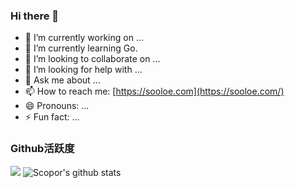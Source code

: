 ### Hi there 👋

- 🔭 I’m currently working on ...
- 🌱 I’m currently learning Go.
- 👯 I’m looking to collaborate on ...
- 🤔 I’m looking for help with ...
- 💬 Ask me about ...
- 📫 How to reach me: [https://sooloe.com](https://sooloe.com/)
- 😄 Pronouns: ...
- ⚡ Fun fact: ...

### Github活跃度


[![](https://activity-graph.herokuapp.com/graph?username=scopor&theme=dracula)](https://github.com/ashutosh00710/github-readme-activity-graph)
![Scopor's github stats](https://github-readme-stats.vercel.app/api?username=scopor&show_icons=true&theme=vue)

